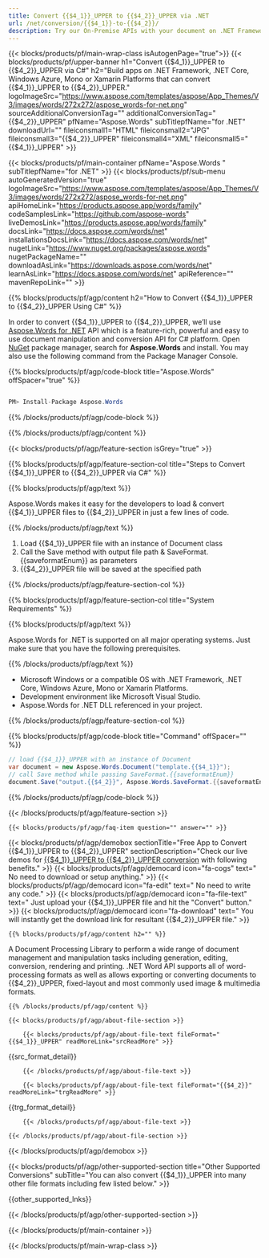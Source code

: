 ```yaml
---
title: Convert {{$4_1}}_UPPER to {{$4_2}}_UPPER via .NET 
url: /net/conversion/{{$4_1}}-to-{{$4_2}}/ 
description: Try our On-Premise APIs with your document on .NET Framework, .NET Core, Windows Azure, Mono or Xamarin Platforms.
---
```


{{< blocks/products/pf/main-wrap-class isAutogenPage="true">}}
{{< blocks/products/pf/upper-banner h1="Convert {{$4_1}}_UPPER to {{$4_2}}_UPPER via C#" h2="Build apps on .NET Framework, .NET Core, Windows Azure, Mono or Xamarin Platforms that can convert {{$4_1}}_UPPER to {{$4_2}}_UPPER." logoImageSrc="https://www.aspose.com/templates/aspose/App_Themes/V3/images/words/272x272/aspose_words-for-net.png" sourceAdditionalConversionTag="" additionalConversionTag="{{$4_2}}_UPPER" pfName="Aspose.Words" subTitlepfName="for .NET" downloadUrl="" fileiconsmall1="HTML" fileiconsmall2="JPG" fileiconsmall3="{{$4_2}}_UPPER" fileiconsmall4="XML" fileiconsmall5="{{$4_1}}_UPPER" >}}

{{< blocks/products/pf/main-container pfName="Aspose.Words " subTitlepfName="for .NET" >}}
{{< blocks/products/pf/sub-menu autoGeneratedVersion="true" logoImageSrc="https://www.aspose.com/templates/aspose/App_Themes/V3/images/words/272x272/aspose_words-for-net.png" apiHomeLink="https://products.aspose.app/words/family" codeSamplesLink="https://github.com/aspose-words" liveDemosLink="https://products.aspose.app/words/family" docsLink="https://docs.aspose.com/words/net" installationsDocsLink="https://docs.aspose.com/words/net" nugetLink="https://www.nuget.org/packages/aspose.words" nugetPackageName="" downloadAsLink="https://downloads.aspose.com/words/net" learnAsLink="https://docs.aspose.com/words/net" apiReference="" mavenRepoLink="" >}}

{{% blocks/products/pf/agp/content h2="How to Convert {{$4_1}}_UPPER to {{$4_2}}_UPPER Using C#" %}}

 In order to convert {{$4_1}}_UPPER to {{$4_2}}_UPPER, we’ll use
 [Aspose.Words for .NET](https://products.aspose.com/words/net) 
 API which is a feature-rich, powerful and easy to use document manipulation and conversion API for C# platform. Open
 [NuGet](https://www.nuget.org/packages/aspose.words) 
 package manager, search for
 **Aspose.Words** 
 and install. You may also use the following command from the Package Manager Console.

{{% blocks/products/pf/agp/code-block title="Aspose.Words" offSpacer="true" %}}

```cs

PM> Install-Package Aspose.Words

```

{{% /blocks/products/pf/agp/code-block %}}

{{% /blocks/products/pf/agp/content %}}

{{< blocks/products/pf/agp/feature-section isGrey="true" >}}

{{% blocks/products/pf/agp/feature-section-col title="Steps to Convert {{$4_1}}_UPPER to {{$4_2}}_UPPER via C#" %}}

{{% blocks/products/pf/agp/text %}}

 Aspose.Words makes it easy for the developers to load & convert {{$4_1}}_UPPER files to {{$4_2}}_UPPER in just a few lines of code.

{{% /blocks/products/pf/agp/text %}}

1.  Load {{$4_1}}_UPPER file with an instance of Document class
1.  Call the Save method with output file path & SaveFormat.{{saveformatEnum}} as parameters
1.  {{$4_2}}_UPPER file will be saved at the specified path

{{% /blocks/products/pf/agp/feature-section-col %}}

{{% blocks/products/pf/agp/feature-section-col title="System Requirements" %}}

{{% blocks/products/pf/agp/text %}}

 Aspose.Words for .NET is supported on all major operating systems. Just make sure that you have the following prerequisites.

{{% /blocks/products/pf/agp/text %}}

-  Microsoft Windows or a compatible OS with .NET Framework, .NET Core, Windows Azure, Mono or Xamarin Platforms.
-  Development environment like Microsoft Visual Studio.
-  Aspose.Words for .NET DLL referenced in your project.

{{% /blocks/products/pf/agp/feature-section-col %}}

{{% blocks/products/pf/agp/code-block title="Command" offSpacer="" %}}

```cs
// load {{$4_1}}_UPPER with an instance of Document
var document = new Aspose.Words.Document("template.{{$4_1}}");
// call Save method while passing SaveFormat.{{saveformatEnum}}
document.Save("output.{{$4_2}}", Aspose.Words.SaveFormat.{{saveformatEnum}}); 

```

{{% /blocks/products/pf/agp/code-block %}}

{{< /blocks/products/pf/agp/feature-section >}}

    {{< blocks/products/pf/agp/faq-item question="" answer="" >}}
 

<!-- aboutfile Starts -->

{{< blocks/products/pf/agp/demobox sectionTitle="Free App to Convert {{$4_1}}_UPPER to {{$4_2}}_UPPER" sectionDescription="Check our live demos for [{{$4_1}}_UPPER to {{$4_2}}_UPPER conversion](https://products.aspose.app/words/conversion/{{$4_1}}-to-{{$4_2}}) with following benefits." >}}
        {{< blocks/products/pf/agp/democard icon="fa-cogs" text=" No need to download or setup anything." >}}
        {{< blocks/products/pf/agp/democard icon="fa-edit" text=" No need to write any code." >}}
        {{< blocks/products/pf/agp/democard icon="fa-file-text" text=" Just upload your {{$4_1}}_UPPER file and hit the \"Convert\" button." >}}
        {{< blocks/products/pf/agp/democard icon="fa-download" text=" You will instantly get the download link for resultant {{$4_2}}_UPPER file." >}}

    {{% blocks/products/pf/agp/content h2="" %}}

 A Document Processing Library to perform a wide range of document management and manipulation tasks including generation, editing, conversion, rendering and printing. .NET Word API supports all of word-processing formats as well as allows exporting or converting documents to {{$4_2}}_UPPER, fixed-layout and most commonly used image & multimedia formats.

    {{% /blocks/products/pf/agp/content %}}

    {{< blocks/products/pf/agp/about-file-section >}}

        {{< blocks/products/pf/agp/about-file-text fileFormat="{{$4_1}}_UPPER" readMoreLink="srcReadMore" >}}
{{src_format_detail}}

        {{< /blocks/products/pf/agp/about-file-text >}}

        {{< blocks/products/pf/agp/about-file-text fileFormat="{{$4_2}}" readMoreLink="trgReadMore" >}}
{{trg_format_detail}}

        {{< /blocks/products/pf/agp/about-file-text >}}

    {{< /blocks/products/pf/agp/about-file-section >}}

{{< /blocks/products/pf/agp/demobox >}}

<!-- aboutfile Ends -->

{{< blocks/products/pf/agp/other-supported-section title="Other Supported Conversions" subTitle="You can also convert {{$4_1}}_UPPER into many other file formats including few listed below." >}}

{{other_supported_lnks}}


{{< /blocks/products/pf/agp/other-supported-section >}}

{{< /blocks/products/pf/main-container >}}
    
{{< /blocks/products/pf/main-wrap-class >}}